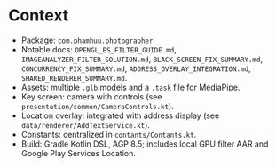 # Context

- Package: `com.phamhuu.photographer`
- Notable docs: `OPENGL_ES_FILTER_GUIDE.md`, `IMAGEANALYZER_FILTER_SOLUTION.md`, `BLACK_SCREEN_FIX_SUMMARY.md`, `CONCURRENCY_FIX_SUMMARY.md`, `ADDRESS_OVERLAY_INTEGRATION.md`, `SHARED_RENDERER_SUMMARY.md`.
- Assets: multiple `.glb` models and a `.task` file for MediaPipe.
- Key screen: camera with controls (see `presentation/common/CameraControls.kt`).
- Location overlay: integrated with address display (see `data/renderer/AddTextService.kt`).
- Constants: centralized in `contants/Contants.kt`.
- Build: Gradle Kotlin DSL, AGP 8.5; includes local GPU filter AAR and Google Play Services Location.
